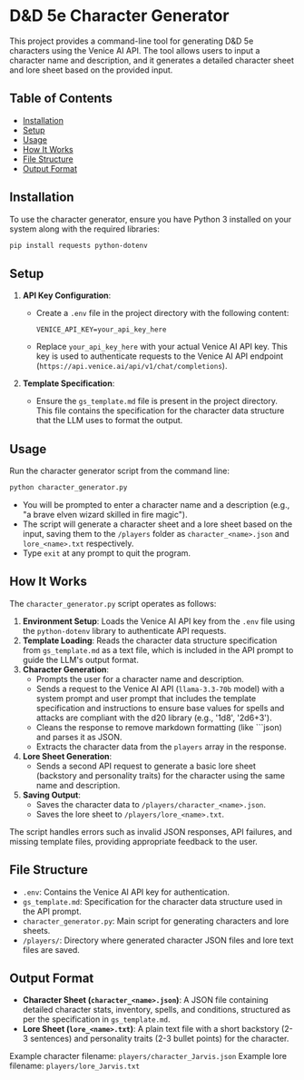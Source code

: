 # D&D 5e Character Generator

This project provides a command-line tool for generating D&D 5e characters using the Venice AI API. The tool allows users to input a character name and description, and it generates a detailed character sheet and lore sheet based on the provided input.

## Table of Contents
- [Installation](#installation)
- [Setup](#setup)
- [Usage](#usage)
- [How It Works](#how-it-works)
- [File Structure](#file-structure)
- [Output Format](#output-format)

## Installation

To use the character generator, ensure you have Python 3 installed on your system along with the required libraries:

```bash
pip install requests python-dotenv
```

## Setup

1. **API Key Configuration**: 
   - Create a `.env` file in the project directory with the following content:
     ```
     VENICE_API_KEY=your_api_key_here
     ```
   - Replace `your_api_key_here` with your actual Venice AI API key. This key is used to authenticate requests to the Venice AI API endpoint (`https://api.venice.ai/api/v1/chat/completions`).

2. **Template Specification**:
   - Ensure the `gs_template.md` file is present in the project directory. This file contains the specification for the character data structure that the LLM uses to format the output.

## Usage

Run the character generator script from the command line:

```bash
python character_generator.py
```

- You will be prompted to enter a character name and a description (e.g., "a brave elven wizard skilled in fire magic").
- The script will generate a character sheet and a lore sheet based on the input, saving them to the `/players` folder as `character_<name>.json` and `lore_<name>.txt` respectively.
- Type `exit` at any prompt to quit the program.

## How It Works

The `character_generator.py` script operates as follows:

1. **Environment Setup**: Loads the Venice AI API key from the `.env` file using the `python-dotenv` library to authenticate API requests.
2. **Template Loading**: Reads the character data structure specification from `gs_template.md` as a text file, which is included in the API prompt to guide the LLM's output format.
3. **Character Generation**:
   - Prompts the user for a character name and description.
   - Sends a request to the Venice AI API (`llama-3.3-70b` model) with a system prompt and user prompt that includes the template specification and instructions to ensure base values for spells and attacks are compliant with the d20 library (e.g., '1d8', '2d6+3').
   - Cleans the response to remove markdown formatting (like ```json) and parses it as JSON.
   - Extracts the character data from the `players` array in the response.
4. **Lore Sheet Generation**:
   - Sends a second API request to generate a basic lore sheet (backstory and personality traits) for the character using the same name and description.
5. **Saving Output**:
   - Saves the character data to `/players/character_<name>.json`.
   - Saves the lore sheet to `/players/lore_<name>.txt`.

The script handles errors such as invalid JSON responses, API failures, and missing template files, providing appropriate feedback to the user.

## File Structure

- `.env`: Contains the Venice AI API key for authentication.
- `gs_template.md`: Specification for the character data structure used in the API prompt.
- `character_generator.py`: Main script for generating characters and lore sheets.
- `/players/`: Directory where generated character JSON files and lore text files are saved.

## Output Format

- **Character Sheet (`character_<name>.json`)**: A JSON file containing detailed character stats, inventory, spells, and conditions, structured as per the specification in `gs_template.md`.
- **Lore Sheet (`lore_<name>.txt`)**: A plain text file with a short backstory (2-3 sentences) and personality traits (2-3 bullet points) for the character.

Example character filename: `players/character_Jarvis.json`
Example lore filename: `players/lore_Jarvis.txt`